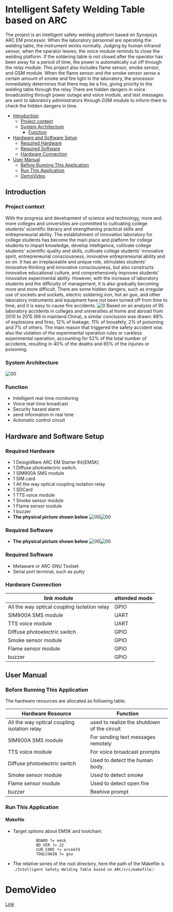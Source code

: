 # Intelligent Safety Welding Table based on ARC
The project is an intelligent safety welding platform based on Synopsys ARC EM processor. When the laboratory personnel are operating the welding table, the instrument works normally. Judging by human infrared sensor, when the operator leaves, the voice module reminds to close the welding platform. If the soldering table is not closed after the operator has been away for a period of time, the power is automatically cut off through the relay module. This project also includes flame sensor, smoke sensor, and GSM module. When the flame sensor and the smoke sensor sense a certain amount of smoke and fire light in the laboratory, the processor immediately determines that there may be a fire, giving priority to the welding table through the relay There are hidden dangers in voice broadcasting through power outage and voice module, and text messages are sent to laboratory administrators through GSM module to inform them to check the hidden dangers in time.
* [Introduction](#introduction)
	* [Project context](#project-context)
	* [System Architecture](#system-architecture)
       * [Function](#function)
* [Hardware and Software Setup](#hardware-and-software-setup)
	* [Required Hardware](#required-hardware)
	* [Required Software](#required-software)
	* [Hardware Connection](#hardware-connection)
* [User Manual](#user-manual)
	* [Before Running This Application](#before-running-this-application)
	* [Run This Application](#run-this-application)
	* [DemoVideo](#demovideo)
## Introduction
### Project context
With the progress and development of science and technology, more and more colleges and universities are committed to cultivating college students' scientific literacy and strengthening practical skills and entrepreneurial ability. The establishment of innovation laboratory for college students has become the main place and platform for college students to impart knowledge, develop intelligence, cultivate college students' scientific quality and skills, cultivate college students' innovative spirit, entrepreneurial consciousness, innovative entrepreneurial ability and so on. It has an irreplaceable and unique role, stimulates students' innovative thinking and innovative consciousness, but also constructs innovative educational culture, and comprehensively improves students' innovative experimental ability. However, with the increase of laboratory students and the difficulty of management, it is also gradually becoming more and more difficult. There are some hidden dangers, such as irregular use of sockets and sockets, electric soldering iron, hot air gun, and other laboratory instruments and equipment have not been turned off from time to time, and it is easy to cause fire accidents.
![0](https://github.com/pfli07/Intelligent-protection-system-for-forgotten-children-in-vehicle/blob/master/screenshots/Project%20context.png)
Based on an analysis of 95 laboratory accidents in colleges and universities at home and abroad from 2010 to 2015 (66 in mainland China), a similar conclusion was drawn: 68% of explosions and fires, 12% of leakage, 11% of biosafety, 2% of poisoning and 7% of others. The main reason that triggered the safety accident was also the violation of the experimental operation rules or careless experimental operation, accounting for 52% of the total number of accidents, resulting in 40% of the deaths and 65% of the injuries or poisoning.
### System Architecture
![00](https://github.com/pfli07/Intelligent-protection-system-for-forgotten-children-in-vehicle/blob/master/screenshots/yingwen.png)
### Function
  * Intelligent real-time monitoring
  * Voice real-time broadcast
  * Security hazard alarm
  * send information in real time
  * Automatic control circuit
  ## Hardware and Software Setup
### Required Hardware
* 1 DesignWare ARC EM Starter Kit(EMSK)
* 1 Diffuse photoelectric switch.
* 1 SIM900A SMS module
* 1 SIM card
* 1 All the way optical coupling isolation relay
* 1 SDCard
* 1 TTS voice module
* 1 Smoke sensor module
* 1 Flame sensor module
* 1 buzzer
* **The physical picture shown below**
![00](https://github.com/pfli07/Intelligent-protection-system-for-forgotten-children-in-vehicle/blob/master/screenshots/waiguan.jpg)![00](https://github.com/pfli07/Intelligent-protection-system-for-forgotten-children-in-vehicle/blob/master/screenshots/neibu.jpg)
### Required Software
* **The physical picture shown below**
![00](https://github.com/pfli07/Intelligent-protection-system-for-forgotten-children-in-vehicle/blob/master/screenshots/waiguan.jpg)![00](https://github.com/pfli07/Intelligent-protection-system-for-forgotten-children-in-vehicle/blob/master/screenshots/neibu.jpg)
### Required Software
* Metaware or ARC GNU Toolset
* Serial port terminal, such as putty
### Hardware Connection
|         link module                               |         attended mode            |   
| --------------------------------------------------|----------------------------------|
|   All the way optical coupling isolation relay    |                GPIO              |
|             SIM900A SMS module                    |                UART              |
|              TTS voice module                     |                UART              |
|          Diffuse photoelectric switch             |                GPIO              |
|             Smoke sensor module                   |                GPIO              |
|             Flame sensor module                   |                GPIO              |
|                   buzzer                          |                GPIO              |
## User Manual
### Before Running This Application
The hardware resources are allocated as following table.

|          Hardware Resource                 |                          Function                           |   
| -------------------------------------------| ------------------------------------------------------------|
|All the way optical coupling isolation relay|    used to realize the shutdown of the circuit              |
|            SIM900A SMS module              |   For sending text messages remotely                        |
|             TTS voice module               |           For voice broadcast prompts                       |
|        Diffuse photoelectric switch        |            Used to detect the human body.                   |
|            Smoke sensor module             |             Used to detect smoke                            |
|            Flame sensor module             |              Used to detect open fire                       |
|                  buzzer                    |                   Beehive prompt                            |
### Run This Application


#### Makefile
- Target options about EMSK and toolchain:

                BOARD ?= emsk
                BD_VER ?= 22
                CUR_CORE ?= arcem7d
                TOOLCHAIN ?= gnu
                
- The relative series of the root directory, here the path of the Makefile is<br/> 
`./Intelligent Safety Welding Table based on ARC/src/makefile:`:
# DemoVideo
[Link](http://v.youku.com/v_show/id_XMzYyNjcwOTY4OA==.html?spm=a2hzp.8244740.0.0)
